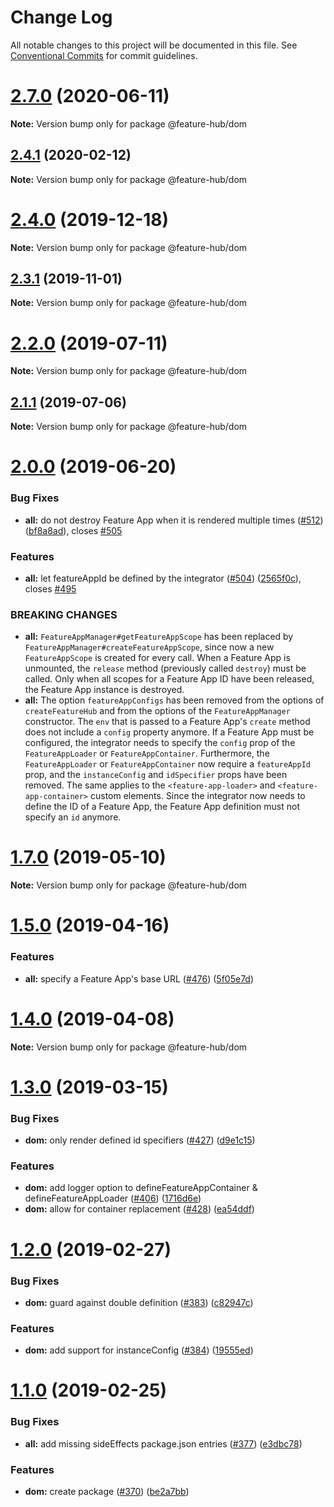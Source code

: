 # Change Log

All notable changes to this project will be documented in this file.
See [Conventional Commits](https://conventionalcommits.org) for commit guidelines.

# [2.7.0](https://github.com/sinnerschrader/feature-hub/compare/v2.6.0...v2.7.0) (2020-06-11)

**Note:** Version bump only for package @feature-hub/dom





## [2.4.1](https://github.com/sinnerschrader/feature-hub/compare/v2.4.0...v2.4.1) (2020-02-12)

**Note:** Version bump only for package @feature-hub/dom





# [2.4.0](https://github.com/sinnerschrader/feature-hub/compare/v2.3.1...v2.4.0) (2019-12-18)

**Note:** Version bump only for package @feature-hub/dom





## [2.3.1](https://github.com/sinnerschrader/feature-hub/compare/v2.3.0...v2.3.1) (2019-11-01)

**Note:** Version bump only for package @feature-hub/dom





# [2.2.0](https://github.com/sinnerschrader/feature-hub/compare/v2.1.1...v2.2.0) (2019-07-11)

**Note:** Version bump only for package @feature-hub/dom





## [2.1.1](https://github.com/sinnerschrader/feature-hub/compare/v2.1.0...v2.1.1) (2019-07-06)

**Note:** Version bump only for package @feature-hub/dom





# [2.0.0](https://github.com/sinnerschrader/feature-hub/compare/v1.7.0...v2.0.0) (2019-06-20)


### Bug Fixes

* **all:** do not destroy Feature App when it is rendered multiple times ([#512](https://github.com/sinnerschrader/feature-hub/issues/512)) ([bf8a8ad](https://github.com/sinnerschrader/feature-hub/commit/bf8a8ad)), closes [#505](https://github.com/sinnerschrader/feature-hub/issues/505)


### Features

* **all:** let featureAppId be defined by the integrator ([#504](https://github.com/sinnerschrader/feature-hub/issues/504)) ([2565f0c](https://github.com/sinnerschrader/feature-hub/commit/2565f0c)), closes [#495](https://github.com/sinnerschrader/feature-hub/issues/495)


### BREAKING CHANGES

* **all:** `FeatureAppManager#getFeatureAppScope` has been
replaced by `FeatureAppManager#createFeatureAppScope`, since now a new
`FeatureAppScope` is created for every call. When a Feature App is
unmounted, the `release` method (previously called `destroy`) must be
called. Only when all scopes for a Feature App ID have been released,
the Feature App instance is destroyed.
* **all:** The option `featureAppConfigs` has been removed
from the options of `createFeatureHub` and from the options of the
`FeatureAppManager` constructor. The `env` that is passed to a
Feature App's `create` method does not include a `config` property
anymore. If a Feature App must be configured, the integrator needs to
specify the `config` prop of the `FeatureAppLoader` or
`FeatureAppContainer`. Furthermore, the `FeatureAppLoader` or
`FeatureAppContainer` now require a `featureAppId` prop, and the
`instanceConfig` and `idSpecifier` props have been removed. The same
applies to the `<feature-app-loader>` and `<feature-app-container>`
custom elements. Since the integrator now needs to define the ID of a
Feature App, the Feature App definition must not specify an `id`
anymore.





# [1.7.0](https://github.com/sinnerschrader/feature-hub/compare/v1.6.0...v1.7.0) (2019-05-10)

**Note:** Version bump only for package @feature-hub/dom





# [1.5.0](https://github.com/sinnerschrader/feature-hub/compare/v1.4.0...v1.5.0) (2019-04-16)


### Features

* **all:** specify a Feature App's base URL ([#476](https://github.com/sinnerschrader/feature-hub/issues/476)) ([5f05e7d](https://github.com/sinnerschrader/feature-hub/commit/5f05e7d))





# [1.4.0](https://github.com/sinnerschrader/feature-hub/compare/v1.3.0...v1.4.0) (2019-04-08)

**Note:** Version bump only for package @feature-hub/dom





# [1.3.0](https://github.com/sinnerschrader/feature-hub/compare/v1.2.0...v1.3.0) (2019-03-15)


### Bug Fixes

* **dom:** only render defined id specifiers ([#427](https://github.com/sinnerschrader/feature-hub/issues/427)) ([d9e1c15](https://github.com/sinnerschrader/feature-hub/commit/d9e1c15))


### Features

* **dom:** add logger option to defineFeatureAppContainer & defineFeatureAppLoader ([#406](https://github.com/sinnerschrader/feature-hub/issues/406)) ([1716d6e](https://github.com/sinnerschrader/feature-hub/commit/1716d6e))
* **dom:** allow for container replacement ([#428](https://github.com/sinnerschrader/feature-hub/issues/428)) ([ea54ddf](https://github.com/sinnerschrader/feature-hub/commit/ea54ddf))





# [1.2.0](https://github.com/sinnerschrader/feature-hub/compare/v1.1.0...v1.2.0) (2019-02-27)


### Bug Fixes

* **dom:** guard against double definition ([#383](https://github.com/sinnerschrader/feature-hub/issues/383)) ([c82947c](https://github.com/sinnerschrader/feature-hub/commit/c82947c))


### Features

* **dom:** add support for instanceConfig ([#384](https://github.com/sinnerschrader/feature-hub/issues/384)) ([19555ed](https://github.com/sinnerschrader/feature-hub/commit/19555ed))





# [1.1.0](https://github.com/sinnerschrader/feature-hub/compare/v1.0.1...v1.1.0) (2019-02-25)


### Bug Fixes

* **all:** add missing sideEffects package.json entries ([#377](https://github.com/sinnerschrader/feature-hub/issues/377)) ([e3dbc78](https://github.com/sinnerschrader/feature-hub/commit/e3dbc78))


### Features

* **dom:** create package ([#370](https://github.com/sinnerschrader/feature-hub/issues/370)) ([be2a7bb](https://github.com/sinnerschrader/feature-hub/commit/be2a7bb))
